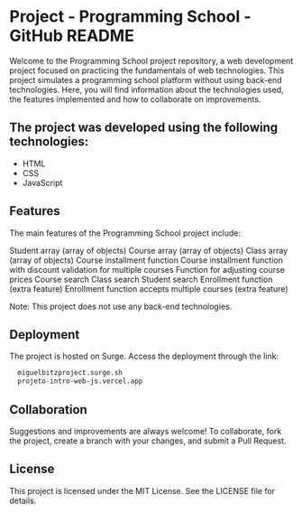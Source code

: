 # Project - Programming School - GitHub README

Welcome to the Programming School project repository, a web development project focused on practicing the fundamentals of web technologies. This project simulates a programming school platform without using back-end technologies. Here, you will find information about the technologies used, the features implemented and how to collaborate on improvements.

## The project was developed using the following technologies:

- HTML
- CSS
- JavaScript

## Features

The main features of the Programming School project include:

Student array (array of objects)
Course array (array of objects)
Class array (array of objects)
Course installment function
Course installment function with discount validation for multiple courses
Function for adjusting course prices
Course search
Class search
Student search
Enrollment function (extra feature)
Enrollment function accepts multiple courses (extra feature)

Note: This project does not use any back-end technologies.

## Deployment

The project is hosted on Surge. Access the deployment through the link:

```bash
  miguelbitzproject.surge.sh
  projeto-intro-web-js.vercel.app
```

## Collaboration

Suggestions and improvements are always welcome! To collaborate, fork the project, create a branch with your changes, and submit a Pull Request.

## License

This project is licensed under the MIT License. See the LICENSE file for details.
